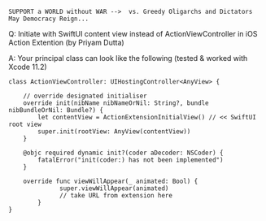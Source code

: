 ```
SUPPORT a WORLD without WAR -->  vs. Greedy Oligarchs and Dictators
May Democracy Reign... 
```

Q: Initiate with SwiftUI content view instead of ActionViewController in iOS Action Extention (by Priyam Dutta)

A: Your principal class can look like the following (tested & worked with Xcode 11.2)

    class ActionViewController: UIHostingController<AnyView> {
    
        // override designated initialiser
        override init(nibName nibNameOrNil: String?, bundle nibBundleOrNil: Bundle?) {
            let contentView = ActionExtensionInitialView() // << SwiftUI root view
            super.init(rootView: AnyView(contentView))
        }
    
        @objc required dynamic init?(coder aDecoder: NSCoder) {
            fatalError("init(coder:) has not been implemented")
        }

        override func viewWillAppear(_ animated: Bool) {
			      super.viewWillAppear(animated)
			      // take URL from extension here
		    }
    }


